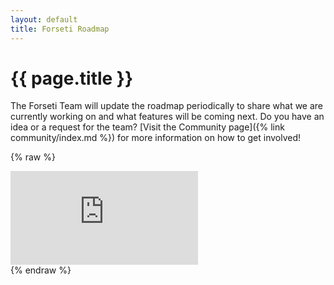 ```yaml
---
layout: default
title: Forseti Roadmap
---
```


# {{ page.title }}

The Forseti Team will update the roadmap periodically to share what we are currently working on and what features will be coming next. Do you have an idea or a request for the team? [Visit the Community page]({% link community/index.md %}) for more information on how to get involved!

{% raw %}
<div class="embed-responsive embed-responsive-16by9">
	<iframe class="embed-responsive-item" src="https://docs.google.com/presentation/d/e/2PACX-1vSTLDpaJ7aok3Ddxbx8VLW5W3bcgOBOia29rhhGJDfYl-g8CQomNGwSih6WOl-jyUho4yxcgnGEj5Hw/embed?start=false&loop=false&delayms=10000" frameborder="0" allowfullscreen="true" mozallowfullscreen="true" webkitallowfullscreen="true"></iframe>
</div>
{% endraw %}
